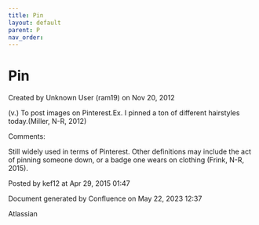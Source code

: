 ```yaml
---
title: Pin
layout: default
parent: P
nav_order:
---
```


# Pin

Created by  Unknown User (ram19) on Nov 20, 2012

(v.) To post images on Pinterest.Ex. I pinned a ton of different hairstyles today.(Miller, N-R, 2012)

Comments:

Still widely used in terms of Pinterest. Other definitions may include the act of pinning someone down, or a badge one wears on clothing (Frink, N-R, 2015). 

Posted by kef12 at Apr 29, 2015 01:47

Document generated by Confluence on May 22, 2023 12:37

Atlassian
